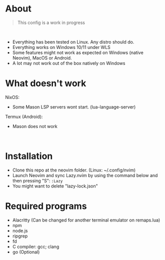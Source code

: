 # About

> This config is a work in progress
>
</br>

- Everything has been tested on Linux. Any distro should do.
- Everything works on Windows 10/11 under WLS 
- Some features might not work as expected on Windows (native Neovim), MacOS or Android.
- A lot may not work out of the box natively on Windows

# What doesn't work
NixOS: 
- Some Mason LSP servers wont start. (lua-language-server) </br>

Termux (Android): </br>
- Mason does not work
</br>


# Installation
- Clone this repo at the neovim folder. (Linux: ~/.config/nvim)
- Launch Neovim and sync Lazy.nvim by using the command below and then pressing "S":
```:Lazy```
- You might want to delete "lazy-lock.json"

# Required programs
<ul>
    <li>Alacritty (Can be changed for another terminal emulator on remaps.lua)</li>
    <li>npm</li>
    <li>node.js</li>
    <li>ripgrep</li>
    <li>fd</li>
    <li>C compiler: gcc; clang</li>
    <li>go (Optional)</li>
</ul>

</br>
</br>
